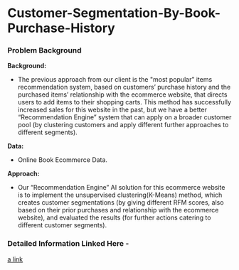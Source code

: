 # Customer-Segmentation-By-Book-Purchase-History

### Problem Background

**Background:** 
- The previous approach from our client is the "most popular” items recommendation system, based on customers’ purchase history and the purchased items’ relationship with the ecommerce website, that directs users to add items to their shopping carts. This method has successfully increased sales for this website in the past, but we have a better “Recommendation Engine” system that can apply on a broader customer pool (by clustering customers and apply different further approaches to different segments). 

**Data:** 
- Online Book Ecommerce Data.

**Approach:** 
- Our “Recommendation Engine” AI solution for this ecommerce website is to implement the unsupervised clustering(K-Means) method, which creates customer segmentations (by giving different RFM scores, also based on their prior purchases and relationship with the ecommerce website), and evaluated the results (for further actions catering to different customer segments).


### Detailed Information Linked Here - 


[a link](https://github.com/user/repo/blob/branch/other_file.md)
